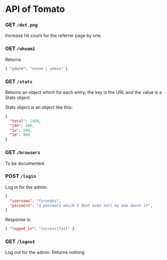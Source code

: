 # API of Tomato

### GET `/dot.png`

Increase hit count for the referrer page by one.

### GET `/whoami`

Returns

```json
{ "youre": "noone | admin" }
```

### GET `/stats`

Returns an object which for each entry, the key is the URL and the value
is a Stats object.

Stats object is an object like this:

```json
{
  "total": 1400,
  "24h": 400,
  "1w": 500,
  "1m": 900
}
```

### GET `/browsers`

To be documented.

### POST `/login`

Log in for the admin:

```json
{
  "username": "farooqkz",
  "password": "a password which I dont even tell my mom about it",
}
```

Response is:

```json
{ "logged_in": "success|fail" }
```

### GET `/logout`

Log out for the admin. Returns nothing
